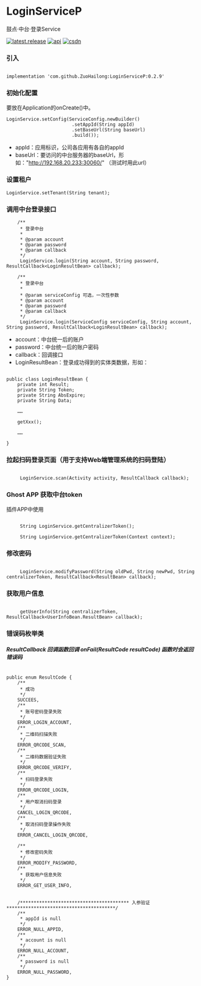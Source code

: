
# LoginServiceP

鼓点·中台·登录Service

[![latest.release](https://jitpack.io/v/ZuoHailong/LoginServiceP.svg)](https://jitpack.io/#ZuoHailong/LoginServiceP)
[![api](https://img.shields.io/badge/API-19+-brightgreen.svg)](https://android-arsenal.com/api?level=19)
[![csdn](https://img.shields.io/badge/CSDN-ZuoHailong-red.svg)](https://blog.csdn.net/hailong0529)

### 引入
```

implementation 'com.github.ZuoHailong:LoginServiceP:0.2.9'

```

### 初始化配置

要放在Application的onCreate()中。

```
LoginService.setConfig(ServiceConfig.newBuilder()
                        .setAppId(String appId)
                        .setBaseUrl(String baseUrl)
                        .build());
```
* appId：应用标识，公司各应用有各自的appId
* baseUrl：要访问的中台服务器的baseUrl，形如："http://192.168.20.233:30060/" （测试时用此url）

### 设置租户
```
LoginService.setTenant(String tenant);
```

### 调用中台登录接口
```
    /**
     * 登录中台
     *
     * @param account
     * @param password
     * @param callback
     */
     LoginService.login(String account, String password, ResultCallback<LoginResultBean> callback);

    /**
     * 登录中台
     *
     * @param serviceConfig 可选，一次性参数
     * @param account
     * @param password
     * @param callback
     */
     LoginService.login(ServiceConfig serviceConfig, String account, String password, ResultCallback<LoginResultBean> callback);

```
* account：中台统一后的账户
* password：中台统一后的账户密码
* callback：回调接口
* LoginResultBean：登录成功得到的实体类数据，形如：

```

public class LoginResultBean {
    private int Result;
    private String Token;
    private String AbsExpire;
    private String Data;

    ……
    
    getXxx();
    
    ……

}

```

### 拉起扫码登录页面（用于支持Web端管理系统的扫码登陆）
```

     LoginService.scan(Activity activity, ResultCallback callback);

```

### Ghost APP 获取中台token
插件APP中使用
```

     String LoginService.getCentralizerToken();

     String LoginService.getCentralizerToken(Context context);

```

### 修改密码
```

     LoginService.modifyPassword(String oldPwd, String newPwd, String centralizerToken, ResultCallback<ResultBean> callback);

```

### 获取用户信息
```

     getUserInfo(String centralizerToken, ResultCallback<UserInfoBean.ResultBean> callback);

```

### 错误码枚举类

##### ResultCallback 回调函数回调 onFail(ResultCode resultCode) 函数时会返回错误码

```

public enum ResultCode {
    /**
     * 成功
     */
    SUCCEES,
    /**
     * 账号密码登录失败
     */
    ERROR_LOGIN_ACCOUNT,
    /**
     * 二维码扫描失败
     */
    ERROR_QRCODE_SCAN,
    /**
     * 二维码数据验证失败
     */
    ERROR_QRCODE_VERIFY,
    /**
     * 扫码登录失败
     */
    ERROR_QRCODE_LOGIN,
    /**
     * 用户取消扫码登录
     */
    CANCEL_LOGIN_QRCODE,
    /**
     * 取消扫码登录操作失败
     */
    ERROR_CANCEL_LOGIN_QRCODE,

    /**
     * 修改密码失败
     */
    ERROR_MODIFY_PASSWORD,
    /**
     * 获取用户信息失败
     */
    ERROR_GET_USER_INFO,


    /**************************************** 入参验证 ****************************************/
    /**
     * appId is null
     */
    ERROR_NULL_APPID,
    /**
     * account is null
     */
    ERROR_NULL_ACCOUNT,
    /**
     * password is null
     */
    ERROR_NULL_PASSWORD,
}

```

